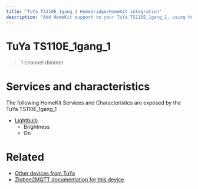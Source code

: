 ```yaml
---
title: "TuYa TS110E_1gang_1 Homebridge/HomeKit integration"
description: "Add HomeKit support to your TuYa TS110E_1gang_1, using Homebridge, Zigbee2MQTT and homebridge-z2m."
---
```

<!---
This file has been GENERATED using src/docgen/docgen.ts
DO NOT EDIT THIS FILE MANUALLY!
-->
# TuYa TS110E_1gang_1
> 1 channel dimmer


# Services and characteristics
The following HomeKit Services and Characteristics are exposed by
the TuYa TS110E_1gang_1

* [Lightbulb](../../light.md)
  * Brightness
  * On


# Related
* [Other devices from TuYa](../index.md#tuya)
* [Zigbee2MQTT documentation for this device](https://www.zigbee2mqtt.io/devices/TS110E_1gang_1.html)